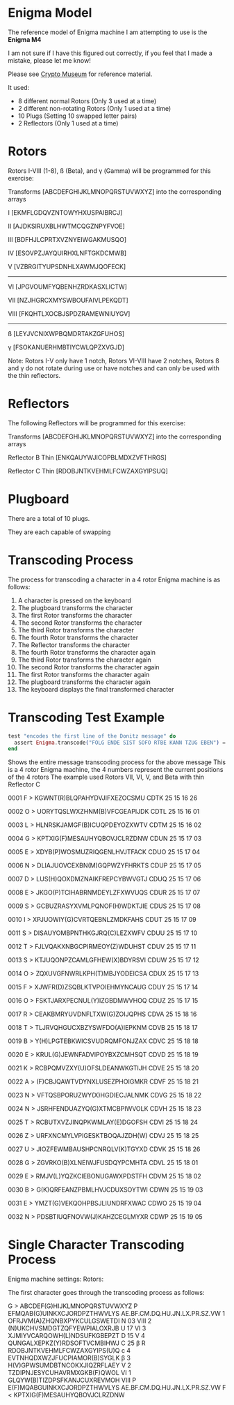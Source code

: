 # Enigma Model

The reference model of Enigma machine I am attempting to use is the **Enigma M4**

I am not sure if I have this figured out correctly, if you feel that I made a mistake, please let me know!

Please see [Crypto Museum](https://www.cryptomuseum.com/crypto/enigma/m4/index.htm) for reference material.

It used:

- 8 different normal Rotors (Only 3 used at a time)
- 2 different non-rotating Rotors (Only 1 used at a time)
- 10 Plugs (Setting 10 swapped letter pairs)
- 2 Reflectors (Only 1 used at a time)

# Rotors

Rotors I-VIII (1-8), ß (Beta), and γ (Gamma) will be programmed for this exercise:

Transforms [ABCDEFGHIJKLMNOPQRSTUVWXYZ] into the corresponding arrays

I [EKMFLGDQVZNTOWYHXUSPAIBRCJ]

II [AJDKSIRUXBLHWTMCQGZNPYFVOE]

III [BDFHJLCPRTXVZNYEIWGAKMUSQO]

IV [ESOVPZJAYQUIRHXLNFTGKDCMWB]

V [VZBRGITYUPSDNHLXAWMJQOFECK]

---

VI [JPGVOUMFYQBENHZRDKASXLICTW]

VII [NZJHGRCXMYSWBOUFAIVLPEKQDT]

VIII [FKQHTLXOCBJSPDZRAMEWNIUYGV]

---

ß [LEYJVCNIXWPBQMDRTAKZGFUHOS]

γ [FSOKANUERHMBTIYCWLQPZXVGJD]

Note: Rotors I-V only have 1 notch, Rotors VI-VIII have 2 notches, Rotors ß and γ do not rotate during use or have notches and can only be used with the thin reflectors.

# Reflectors

The following Reflectors will be programmed for this exercise:

Transforms [ABCDEFGHIJKLMNOPQRSTUVWXYZ] into the corresponding arrays

Reflector B Thin [ENKQAUYWJICOPBLMDXZVFTHRGS]

Reflector C Thin [RDOBJNTKVEHMLFCWZAXGYIPSUQ]

# Plugboard

There are a total of 10 plugs.

They are each capable of swapping

# Transcoding Process

The process for transcoding a character in a 4 rotor Enigma machine is as follows:

1. A character is pressed on the keyboard
2. The plugboard transforms the character
3. The first Rotor transforms the character
4. The second Rotor transforms the character
5. The third Rotor transforms the character
6. The fourth Rotor transforms the character
7. The Reflector transforms the character
8. The fourth Rotor transforms the character again
9. The third Rotor transforms the character again
10. The second Rotor transforms the character again
11. The first Rotor transforms the character again
12. The plugboard transforms the character again
13. The keyboard displays the final transformed character

# Transcoding Test Example

```elixir
test "encodes the first line of the Donitz message" do
  assert Enigma.transcode("FOLG ENDE SIST SOFO RTBE KANN TZUG EBEN") = "RBBF PMHP HGCZ XTDY GAHG UFXG EWKB LKGJ"
end
```

Shows the entire message transcoding process for the above message
This is a 4 rotor Enigma machine, the 4 numbers represent the current positions of the 4 rotors
The example used Rotors VII, VI, V, and Beta with thin Reflector C

0001 F > KGWNT(R)BLQPAHYDVJIFXEZOCSMU CDTK 25 15 16 26

0002 O > UORYTQSLWXZHNM(B)VFCGEAPIJDK CDTL 25 15 16 01

0003 L > HLNRSKJAMGF(B)ICUQPDEYOZXWTV CDTM 25 15 16 02

0004 G > KPTXIG(F)MESAUHYQBOVJCLRZDNW CDUN 25 15 17 03

0005 E > XDYB(P)WOSMUZRIQGENLHVJTFACK CDUO 25 15 17 04

0006 N > DLIAJUOVCEXBN(M)GQPWZYFHRKTS CDUP 25 15 17 05

0007 D > LUS(H)QOXDMZNAIKFREPCYBWVGTJ CDUQ 25 15 17 06

0008 E > JKGO(P)TCIHABRNMDEYLZFXWVUQS CDUR 25 15 17 07

0009 S > GCBUZRASYXVMLPQNOF(H)WDKTJIE CDUS 25 15 17 08

0010 I > XPJUOWIY(G)CVRTQEBNLZMDKFAHS CDUT 25 15 17 09

0011 S > DISAUYOMBPNTHKGJRQ(C)LEZXWFV CDUU 25 15 17 10

0012 T > FJLVQAKXNBGCPIRMEOY(Z)WDUHST CDUV 25 15 17 11

0013 S > KTJUQONPZCAMLGFHEW(X)BDYRSVI CDUW 25 15 17 12

0014 O > ZQXUVGFNWRLKPH(T)MBJYODEICSA CDUX 25 15 17 13

0015 F > XJWFR(D)ZSQBLKTVPOIEHMYNCAUG CDUY 25 15 17 14

0016 O > FSKTJARXPECNUL(Y)IZGBDMWVHOQ CDUZ 25 15 17 15

0017 R > CEAKBMRYUVDNFLTXW(G)ZOIJQPHS CDVA 25 15 18 16

0018 T > TLJRVQHGUCXBZYSWFDO(A)IEPKNM CDVB 25 15 18 17

0019 B > Y(H)LPGTEBKWICSVUDRQMFONJZAX CDVC 25 15 18 18

0020 E > KRUL(G)JEWNFADVIPOYBXZCMHSQT CDVD 25 15 18 19

0021 K > RCBPQMVZXY(U)OFSLDEANWKGTIJH CDVE 25 15 18 20

0022 A > (F)CBJQAWTVDYNXLUSEZPHOIGMKR CDVF 25 15 18 21

0023 N > VFTQSBPORUZWY(X)HGDIECJALNMK CDVG 25 15 18 22

0024 N > JSRHFENDUAZYQ(G)XTMCBPIWVOLK CDVH 25 15 18 23

0025 T > RCBUTXVZJINQPKWMLAY(E)DGOFSH CDVI 25 15 18 24

0026 Z > URFXNCMYLVPIGESKTBOQAJZDH(W) CDVJ 25 15 18 25

0027 U > JIOZFEWMBAUSHPCNRQLV(K)TGYXD CDVK 25 15 18 26

0028 G > ZGVRKO(B)XLNEIWJFUSDQYPCMHTA CDVL 25 15 18 01

0029 E > RMJV(L)YQZKCIEBONUGAWXPDSTFH CDVM 25 15 18 02

0030 B > G(K)QRFEANZPBMLHVJCDUXSOYTWI CDWN 25 15 19 03

0031 E > YMZT(G)VEKQOHPBSJLIUNDRFXWAC CDWO 25 15 19 04

0032 N > PDSBTIUQFNOVW(J)KAHZCEGLMYXR CDWP 25 15 19 05

# Single Character Transcoding Process

Enigma machine settings:
Rotors:

The first character goes through the transcoding process as follows:

G > ABCDEF(G)HIJKLMNOPQRSTUVWXYZ
P EFMQAB(G)UINKXCJORDPZTHWVLYS AE.BF.CM.DQ.HU.JN.LX.PR.SZ.VW
1 OFRJVM(A)ZHQNBXPYKCULGSWETDI N 03 VIII
2 (N)UKCHVSMDGTZQFYEWPIALOXRJB U 17 VI
3 XJMIYVCARQOWH(L)NDSUFKGBEPZT D 15 V
4 QUNGALXEPKZ(Y)RDSOFTVCMBIHWJ C 25 β
R RDOBJNTKVEHMLFCWZAXGYIPS(U)Q c
4 EVTNHQDXWZJFUCPIAMOR(B)SYGLK β
3 H(V)GPWSUMDBTNCOKXJIQZRFLAEY V
2 TZDIPNJESYCUHAVRMXGKB(F)QWOL VI
1 GLQYW(B)TIZDPSFKANJCUXREVMOH VIII
P E(F)MQABGUINKXCJORDPZTHWVLYS AE.BF.CM.DQ.HU.JN.LX.PR.SZ.VW
F < KPTXIG(F)MESAUHYQBOVJCLRZDNW
